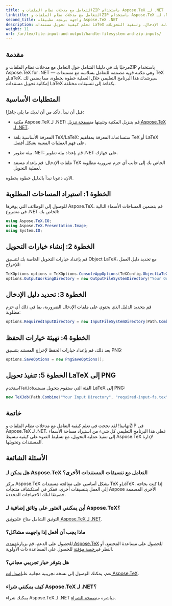 ```yaml
---
title: التعامل مع مدخلات نظام الملفات وZIP باستخدام Aspose.TeX لـ .NET
linktitle: التعامل مع مدخلات نظام الملفات وZIP باستخدام Aspose.TeX لـ .NET
second_title: واجهة برمجة تطبيقات Aspose.TeX .NET
description: تعلم كيفية تحويل مستندات LaTeX بكفاءة إلى تنسيقات مختلفة من خلال خطوات سهلة المتابعة، بما في ذلك إعداد خيارات التحويل، وتحديد أدلة الإدخال، وتنفيذ التحويلات.
weight: 11
url: /ar/tex/file-input-and-output/handle-filesystem-and-zip-inputs/
---
```

## مقدمة

مرحبًا بك في دليلنا الشامل حول التعامل مع مدخلات نظام الملفات وZIP باستخدام Aspose.TeX for .NET — وهي مكتبة قوية مصممة للتعامل بسلاسة مع مستندات TeX وLaTeX. سيرشدك هذا البرنامج التعليمي خلال العملية خطوة بخطوة، مما يضمن لك إمكانية تحويل مستندات LaTeX بكفاءة إلى تنسيقات مختلفة.

## المتطلبات الأساسية

قبل أن نبدأ، تأكد من أن لديك ما يلي جاهزًا:

-  مكتبة Aspose.TeX لـ .NET: قم بتنزيل المكتبة وتثبيتها من[صفحة تنزيل Aspose.TeX لـ .NET](https://releases.aspose.com/tex/net/).
  
- المعرفة الأساسية بلغة TeX/LaTeX: ستساعدك المعرفة بمفاهيم TeX أو LaTeX على فهم العمليات المعنية بشكل أفضل.

- بيئة تطوير .NET: قم بإعداد بيئة تطوير .NET على جهازك.

- ملفات الإدخال: قم بإعداد مستند TeX الخاص بك إلى جانب أي حزم ضرورية مطلوبة لعملية التحويل.

الآن، دعونا نبدأ بالدليل خطوة بخطوة.

## الخطوة 1: استيراد المساحات المطلوبة

للوصول إلى الوظائف التي يوفرها Aspose.TeX، قم بتضمين المساحات الأسماء التالية في مشروع .NET الخاص بك:

```csharp
using Aspose.TeX.IO;
using Aspose.TeX.Presentation.Image;
using System.IO;
```

## الخطوة 2: إنشاء خيارات التحويل

قم بإعداد خيارات التحويل الخاصة بك لتنسيق Object LaTeX، مع تحديد دليل العمل للإخراج:

```csharp
TeXOptions options = TeXOptions.ConsoleAppOptions(TeXConfig.ObjectLaTeX);
options.OutputWorkingDirectory = new OutputFileSystemDirectory("Your Output Directory");
```

## الخطوة 3: تحديد دليل الإدخال

قم بتحديد الدليل الذي يحتوي على ملفات الإدخال الضرورية، بما في ذلك أي حزم مطلوبة:

```csharp
options.RequiredInputDirectory = new InputFileSystemDirectory(Path.Combine("Your Input Directory", "packages"));
```

## الخطوة 4: تهيئة خيارات الحفظ

بعد ذلك، قم بإعداد خيارات الحفظ لإخراج المستند بتنسيق PNG:

```csharp
options.SaveOptions = new PngSaveOptions();
```

## الخطوة 5: تنفيذ تحويل LaTeX إلى PNG

 استخدم`TeXJob`الفئة التي ستقوم بتحويل مستند LaTeX إلى PNG:

```csharp
new TeXJob(Path.Combine("Your Input Directory", "required-input-fs.tex"), new ImageDevice(), options).Run();
```

## خاتمة

تهانينا! لقد نجحت في تعلم كيفية التعامل مع مدخلات نظام الملفات وZIP في Aspose.TeX لـ .NET. غطى هذا البرنامج التعليمي كل شيء من استيراد مساحة الأسماء إلى تنفيذ عملية التحويل، مع تسليط الضوء على كيفية تبسيط Aspose.TeX لإدارة المستندات وتحويلها.

## الأسئلة الشائعة

### هل يمكن لـ Aspose.TeX التعامل مع تنسيقات المستندات الأخرى؟

يركز Aspose.TeX بشكل أساسي على معالجة مستندات TeX وLaTeX. إذا كنت بحاجة إلى العمل بتنسيقات أخرى، ففكر في استكشاف منتجات Aspose الأخرى المصممة خصيصًا لتلك الاحتياجات المحددة.

### أين يمكنني العثور على وثائق إضافية لـ Aspose.TeX؟

 التوثيق الشامل متاح على[توثيق Aspose.TeX لـ .NET](https://reference.aspose.com/tex/net/).

### ماذا يجب أن أفعل إذا واجهت مشاكل؟

 للحصول على الدعم، قم بزيارة[منتدى Aspose.TeX](https://forum.aspose.com/c/tex/47) للحصول على مساعدة المجتمع، أو النظر في[رخصة مؤقتة](https://purchase.conholdate.com/temporary-license/) للحصول على المساعدة ذات الأولوية.

### هل يتوفر خيار تجريبي مجاني؟

 نعم، يمكنك الوصول إلى نسخة تجريبية مجانية على[إصدارات Aspose.TeX](https://releases.aspose.com/).

### كيف يمكنني شراء Aspose.TeX لـ .NET؟

يمكنك شراء Aspose.TeX لـ .NET مباشرة من[صفحة الشراء](https://purchase.conholdate.com/buy).
